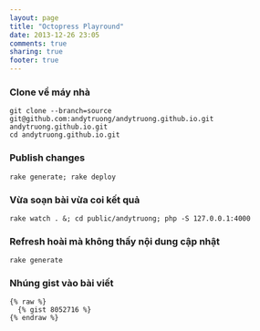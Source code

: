 ```yaml
---
layout: page
title: "Octopress Playround"
date: 2013-12-26 23:05
comments: true
sharing: true
footer: true
---
```


### Clone về máy nhà

    git clone --branch=source git@github.com:andytruong/andytruong.github.io.git andytruong.github.io.git
    cd andytruong.github.io.git

### Publish changes
    rake generate; rake deploy

### Vừa soạn bài vừa coi kết quả

    rake watch . &; cd public/andytruong; php -S 127.0.0.1:4000

### Refresh hoài mà không thấy nội dung cập nhật

    rake generate

### Nhúng gist vào bài viết

    {% raw %}
      {% gist 8052716 %}
    {% endraw %}
